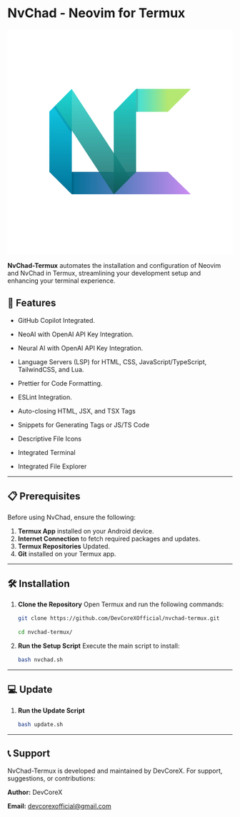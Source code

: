 # NvChad - Neovim for Termux

![NvChad Logo](assets/nvchad.webp)

**NvChad-Termux** automates the installation and configuration of Neovim and NvChad in Termux, streamlining your development setup and enhancing your terminal experience.

## **📜 Features**

- GitHub Copilot Integrated.

- NeoAI with OpenAI API Key Integration.

- Neural AI with OpenAI API Key Integration.

- Language Servers (LSP) for HTML, CSS, JavaScript/TypeScript, TailwindCSS, and Lua.

- Prettier for Code Formatting.

- ESLint Integration.

- Auto-closing HTML, JSX, and TSX Tags

- Snippets for Generating Tags or JS/TS Code

- Descriptive File Icons

- Integrated Terminal

- Integrated File Explorer

---

## **📋 Prerequisites**

Before using NvChad, ensure the following:

1. **Termux App** installed on your Android device.
2. **Internet Connection** to fetch required packages and updates.
3. **Termux Repositories** Updated.
4. **Git** installed on your Termux app.

---

## **🛠 Installation**

1. **Clone the Repository**
  Open Termux and run the following commands:

   ```bash
   git clone https://github.com/DevCoreXOfficial/nvchad-termux.git
   ```
   ```bash
   cd nvchad-termux/
   ```

2. **Run the Setup Script**
Execute the main script to install:
   ```bash
   bash nvchad.sh
   ```

---

## **💻 Update**

1. **Run the Update Script**

    ```bash
    bash update.sh
    ```

---

## **📞 Support**

NvChad-Termux is developed and maintained by DevCoreX. For support, suggestions, or contributions:

**Author:** DevCoreX

**Email:** devcorexofficial@gmail.com
